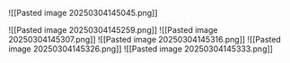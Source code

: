 ![[Pasted image 20250304145045.png]]

![[Pasted image 20250304145259.png]]
![[Pasted image 20250304145307.png]]
![[Pasted image 20250304145316.png]]
![[Pasted image 20250304145326.png]]
![[Pasted image 20250304145333.png]]
